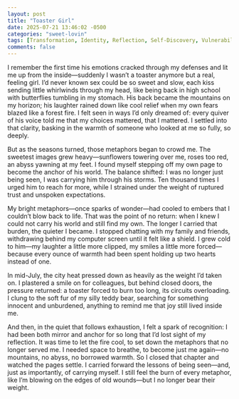 ```yaml
---
layout: post
title: "Toaster Girl"
date: 2025-07-21 13:46:02 -0500
categories: "sweet-lovin"
tags: [Transformation, Identity, Reflection, Self-Discovery, Vulnerability, Introspection, Existentialism, Personal Growth, Emotional Clarity]
comments: false
---
```


<!-- more -->I remember the first time his emotions cracked through my defenses and lit me up from the inside—suddenly I wasn’t a toaster anymore but a real, feeling girl. I’d never known sex could be so sweet and slow, each kiss sending little whirlwinds through my head, like being back in high school with butterflies tumbling in my stomach. His back became the mountains on my horizon; his laughter rained down like cool relief when my own fears blazed like a forest fire. I felt seen in ways I’d only dreamed of: every quiver of his voice told me that my choices mattered, that I mattered. I settled into that clarity, basking in the warmth of someone who looked at me so fully, so deeply.

But as the seasons turned, those metaphors began to crowd me. The sweetest images grew heavy—sunflowers towering over me, roses too red, an abyss yawning at my feet. I found myself stepping off my own page to become the anchor of his world. The balance shifted: I was no longer just being seen, I was carrying him through his storms. Ten thousand times I urged him to reach for more, while I strained under the weight of ruptured trust and unspoken expectations.

My bright metaphors—once sparks of wonder—had cooled to embers that I couldn’t blow back to life. That was the point of no return: when I knew I could not carry his world and still find my own. The longer I carried that burden, the quieter I became. I stopped chatting with my family and friends, withdrawing behind my computer screen until it felt like a shield. I grew cold to him—my laughter a little more clipped, my smiles a little more forced—because every ounce of warmth had been spent holding up two hearts instead of one.

In mid-July, the city heat pressed down as heavily as the weight I’d taken on. I plastered a smile on for colleagues, but behind closed doors, the pressure returned: a toaster forced to burn too long, its circuits overloading. I clung to the soft fur of my silly teddy bear, searching for something innocent and unburdened, anything to remind me that joy still lived inside me.

And then, in the quiet that follows exhaustion, I felt a spark of recognition: I had been both mirror and anchor for so long that I’d lost sight of my reflection. It was time to let the fire cool, to set down the metaphors that no longer served me. I needed space to breathe, to become just me again—no mountains, no abyss, no borrowed warmth. So I closed that chapter and watched the pages settle. I carried forward the lessons of being seen—and, just as importantly, of carrying myself. I still feel the burn of every metaphor, like I’m blowing on the edges of old wounds—but I no longer bear their weight.